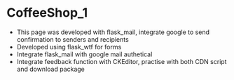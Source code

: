 # CoffeeShop_1
- This page was developed with flask_mail, integrate google to send confirmation to senders and recipients
- Developed using flask_wtf for forms 
- Integrate flask_mail with google mail authetical 
- Integrate feedback function with CKEditor, practise with both CDN script and download package 
